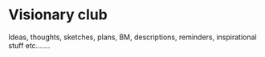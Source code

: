 # Visionary club

Ideas,
thoughts, 
sketches, 
plans, 
BM, 
descriptions, 
reminders, 
inspirational stuff etc.......
